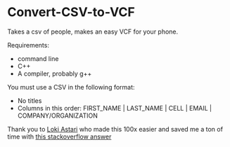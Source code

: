 # Convert-CSV-to-VCF
Takes a csv of people, makes an easy VCF for your phone.

Requirements:
- command line
- C++
- A compiler, probably g++

You must use a CSV in the following format:
- No titles
- Columns in this order: FIRST_NAME | LAST_NAME | CELL | EMAIL | COMPANY/ORGANIZATION

Thank you to [Loki Astari](https://stackoverflow.com/users/14065/loki-astari) who made this 100x easier and saved me a ton of time with [this stackoverflow answer](https://stackoverflow.com/a/1120224)
